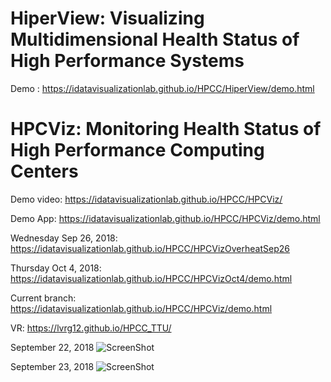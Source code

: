 # HiperView: Visualizing Multidimensional Health Status of High Performance Systems
Demo :  https://idatavisualizationlab.github.io/HPCC/HiperView/demo.html


# HPCViz: Monitoring Health Status of High Performance Computing Centers
Demo video:  https://idatavisualizationlab.github.io/HPCC/HPCViz/

Demo App:  https://idatavisualizationlab.github.io/HPCC/HPCViz/demo.html

Wednesday Sep 26, 2018: https://idatavisualizationlab.github.io/HPCC/HPCVizOverheatSep26

Thursday Oct 4, 2018: https://idatavisualizationlab.github.io/HPCC/HPCVizOct4/demo.html

Current branch:  https://idatavisualizationlab.github.io/HPCC/HPCViz/demo.html

VR: https://lvrg12.github.io/HPCC_TTU/

September 22, 2018
![ScreenShot](https://github.com/iDataVisualizationLab/HPCC/blob/master/HPCViz/Images_cases/suddenIncrease_Sep22.png)

September 23, 2018
![ScreenShot](https://github.com/iDataVisualizationLab/HPCC/blob/master/HPCViz/Images_cases/sudden_Sep23_1.png)
